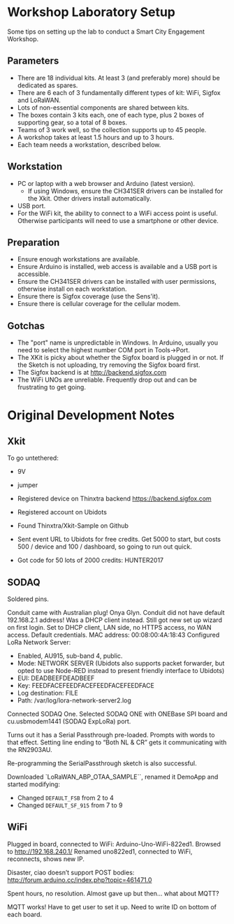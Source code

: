 Workshop Laboratory Setup
=========================

Some tips on setting up the lab to conduct a Smart City Engagement Workshop.


Parameters
----------

- There are 18 individual kits. At least 3 (and preferably more) should be dedicated as spares.
- There are 6 each of 3 fundamentally different types of kit: WiFi, Sigfox and LoRaWAN.
- Lots of non-essential components are shared between kits.
- The boxes contain 3 kits each, one of each type, plus 2 boxes of supporting gear, so a total of 8 boxes.
- Teams of 3 work well, so the collection supports up to 45 people.
- A workshop takes at least 1.5 hours and up to 3 hours.
- Each team needs a workstation, described below.


Workstation
-----------

- PC or laptop with a web browser and Arduino (latest version).
  - If using Windows, ensure the CH341SER drivers can be installed for the Xkit. Other drivers install automatically.
- USB port.
- For the WiFi kit, the ability to connect to a WiFi access point is useful. Otherwise participants will need to use a smartphone or other device.


Preparation
-----------

- Ensure enough workstations are available.
- Ensure Arduino is installed, web access is available and a USB port is accessible.
- Ensure the CH341SER drivers can be installed with user permissions, otherwise install on each workstation.
- Ensure there is Sigfox coverage (use the Sens'it).
- Ensure there is cellular coverage for the cellular modem.


Gotchas
-------

- The "port" name is unpredictable in Windows. In Arduino, usually you need to select the highest number COM port in Tools->Port.
- The XKit is picky about whether the Sigfox board is plugged in or not. If the Sketch is not uploading, try removing the Sigfox board first.
- The Sigfox backend is at http://backend.sigfox.com
- The WiFi UNOs are unreliable. Frequently drop out and can be frustrating to get going.



Original Development Notes
==========================

Xkit
----

To go untethered:
- 9V
- jumper

- Registered device on Thinxtra backend https://backend.sigfox.com
- Registered account on Ubidots
- Found Thinxtra/Xkit-Sample on Github
- Sent event URL to Ubidots for free credits. Get 5000 to start, but costs 500 / device and 100 / dashboard, so going to run out quick.
- Got code for 50 lots of 2000 credits: HUNTER2017


SODAQ
-----

Soldered pins.

Conduit came with Australian plug! Onya Glyn.
Conduit did not have default 192.168.2.1 address! Was a DHCP client instead.
Still got new set up wizard on first login.
Set to DHCP client, LAN side, no HTTPS access, no WAN access.
Default credentials.
MAC address: 00:08:00:4A:18:43
Configured LoRa Network Server:
- Enabled, AU915, sub-band 4, public.
- Mode: NETWORK SERVER (Ubidots also supports packet forwarder, but opted to use Node-RED instead to present friendly interface to Ubidots)
- EUI: DEADBEEFDEADBEEF
- Key: FEEDFACEFEEDFACEFEEDFACEFEEDFACE
- Log destination: FILE
- Path: /var/log/lora-network-server2.log
 
Connected SODAQ One. Selected SODAQ ONE with ONEBase SPI board and cu.usbmodem1441 (SODAQ ExpLoRa) port.

Turns out it has a Serial Passthrough pre-loaded. Prompts with words to that effect. Setting line ending to “Both NL & CR” gets it communicating with the RN2903AU.

Re-programming the SerialPassthrough sketch is also successful.

Downloaded `LoRaWAN_ABP_OTAA_SAMPLE``, renamed it DemoApp and started modifying:

- Changed `DEFAULT_FSB` from 2 to 4
- Changed `DEFAULT_SF_915` from 7 to 9


WiFi
----

Plugged in board, connected to WiFi: Arduino-Uno-WiFi-822ed1.
Browsed to http://192.168.240.1/
Renamed uno822ed1, connected to WiFi, reconnects, shows new IP.

Disaster, ciao doesn’t support POST bodies: http://forum.arduino.cc/index.php?topic=461471.0

Spent hours, no resolution. Almost gave up but then… what about MQTT?

MQTT works! Have to get user to set it up. Need to write ID on bottom of each board.
